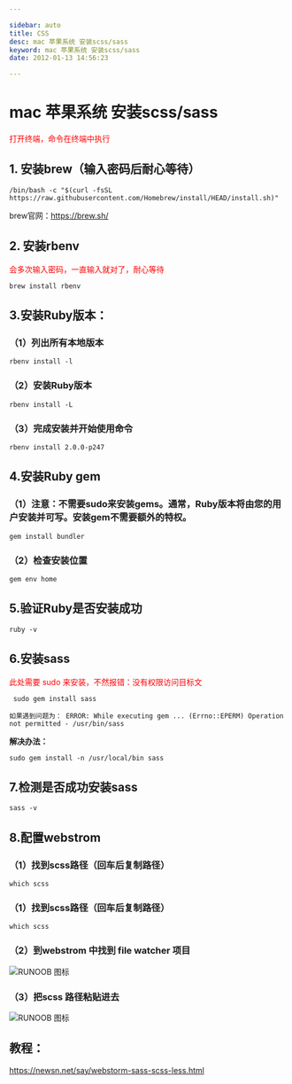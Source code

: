 ```yaml
---

sidebar: auto
title: CSS
desc: mac 苹果系统 安装scss/sass 
keyword: mac 苹果系统 安装scss/sass 
date: 2012-01-13 14:56:23

---
```


# mac 苹果系统 安装scss/sass 

<font color=red>打开终端，命令在终端中执行</font>

## 1. 安装brew（输入密码后耐心等待）


```
/bin/bash -c "$(curl -fsSL https://raw.githubusercontent.com/Homebrew/install/HEAD/install.sh)"
```

brew官网：<https://brew.sh/>


## 2. 安装rbenv

<font color=red>会多次输入密码，一直输入就对了，耐心等待</font>


```
brew install rbenv
```


## 3.安装Ruby版本：

### （1）列出所有本地版本

```
rbenv install -l
```

### （2）安装Ruby版本

```
rbenv install -L
```

### （3）完成安装并开始使用命令

```
rbenv install 2.0.0-p247
```


## 4.安装Ruby gem

### （1）注意：不需要sudo来安装gems。通常，Ruby版本将由您的用户安装并可写。安装gem不需要额外的特权。

```
gem install bundler
```

### （2）检查安装位置

```
gem env home
```

## 5.验证Ruby是否安装成功

```
ruby -v
```

## 6.安装sass 

<font color=red>此处需要 sudo 来安装，不然报错：没有权限访问目标文</font>

```
 sudo gem install sass
```

`如果遇到问题为：
ERROR: While executing gem ... (Errno::EPERM)
Operation not permitted - /usr/bin/sass`

**解决办法：**

```
sudo gem install -n /usr/local/bin sass
```

## 7.检测是否成功安装sass  

```
sass -v
```


## 8.配置webstrom


### （1）找到scss路径（回车后复制路径）

```
which scss
```

### （1）找到scss路径（回车后复制路径）

```
which scss
```

### （2）到webstrom 中找到 file watcher 项目

![RUNOOB 图标](https://s4.ax1x.com/2022/01/13/7lm6mR.png)

### （3）把scss 路径粘贴进去

![RUNOOB 图标](https://s4.ax1x.com/2022/01/13/7lmRk6.png)


## 教程：

<https://newsn.net/say/webstorm-sass-scss-less.html>

